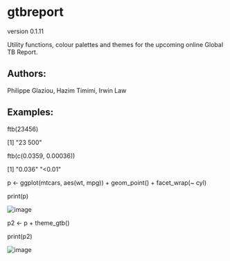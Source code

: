 # gtbreport
version 0.1.11

Utility functions, colour palettes and themes for the upcoming online Global TB Report.

## Authors: 
Philippe Glaziou, Hazim Timimi, Irwin Law


## Examples:

ftb(23456)

[1] "23 500"

ftb(c(0.0359, 0.00036))

[1] "0.036" "<0.01"

p <- ggplot(mtcars, aes(wt, mpg)) + geom_point() + facet_wrap(~ cyl)

print(p)

![image](https://user-images.githubusercontent.com/233963/121515214-3ba47d80-c9ed-11eb-8b07-176f3131b616.png)


p2 <- p + theme_gtb()

print(p2)

![image](https://user-images.githubusercontent.com/233963/121515261-4b23c680-c9ed-11eb-8ec5-5f36e3088ffe.png)

